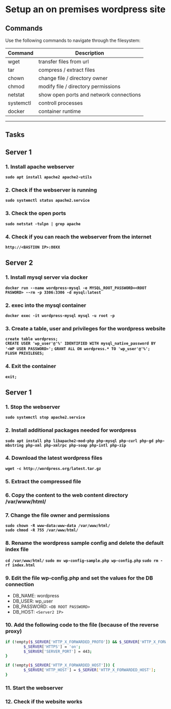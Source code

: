 # Setup an on premises wordpress site
## Commands
Use the following commands to navigate through the filesystem:

| Command | Description |
| --- | --- |
| wget | transfer files from url |
| tar | compress / extract files |
| chown | change file / directory owner |
| chmod | modify file / directory permissions |
| netstat | show open ports and network connections |
| systemctl | controll processes |
| docker | container runtime |
---

## Tasks
## Server 1 ##
### 1. Install apache webserver
**`sudo apt install apache2 apache2-utils`**  

### 2. Check if the webserver is running
**`sudo systemctl status apache2.service`**  

### 3. Check the open ports
**`sudo netstat -tulpn | grep apache`**

### 4. Check if you can reach the webserver from the internet
**`http://<BASTION IP>:80XX`** 

## Server 2 ##
### 1. Install mysql server via docker
**`docker run --name wordpress-mysql -e MYSQL_ROOT_PASSWORD=<ROOT PASWORD> --rm -p 3306:3306 -d mysql:latest`**  

### 2. exec into the mysql container
**`docker exec -it wordpress-mysql mysql -u root -p`**  

### 3. Create a table, user and privileges for the wordpress website
**`create table wordpress;`**  
**`CREATE USER 'wp_user'@'%' IDENTIFIED WITH mysql_native_password BY '<WP USER PASSWORD>';`** 
**`GRANT ALL ON wordpress.* TO 'wp_user'@'%';`**  
**`FLUSH PRIVILEGES;`**  

### 4. Exit the container
**`exit;`** 

## Server 1 ##
### 1. Stop the webserver
**`sudo systemctl stop apache2.service`**  

### 2. Install additional packages needed for wordpress
**`sudo apt install php libapache2-mod-php php-mysql php-curl php-gd php-mbstring php-xml php-xmlrpc php-soap php-intl php-zip`**  

### 4. Download the latest wordpress files
**`wget -c http://wordpress.org/latest.tar.gz`**  

### 5. Extract the compressed file
### 6. Copy the content to the web content directory /var/www/html/

### 7. Change the file owner and permissions
**`sudo chown -R www-data:www-data /var/www/html/`**  
**`sudo chmod -R 755 /var/www/html/`**  

### 8. Rename the wordpress sample config and delete the default index file
**`cd /var/www/html/`** 
**`sudo mv wp-config-sample.php wp-config.php`** 
**`sudo rm -rf index.html`** 

### 9. Edit the file wp-config.php and set the values for the DB connection
* DB_NAME: wordpress
* DB_USER: wp_user
* DB_PASSWORD: `<DB ROOT PASSWORD>`
* DB_HOST: `<Server2 IP>`

### 10. Add the following code to the file (because of the reverse proxy)
```sh
if (!empty($_SERVER['HTTP_X_FORWARDED_PROTO']) && $_SERVER['HTTP_X_FORWARDED_PROTO'] == 'https') {
        $_SERVER['HTTPS'] = 'on';
        $_SERVER['SERVER_PORT'] = 443;
}

if (!empty($_SERVER['HTTP_X_FORWARDED_HOST'])) {
        $_SERVER['HTTP_HOST'] = $_SERVER['HTTP_X_FORWARDED_HOST'];
}
```

### 11. Start the webserver
### 12. Check if the website works

